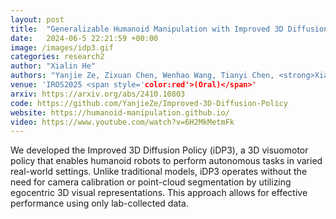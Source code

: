```yaml
---
layout: post
title:  "Generalizable Humanoid Manipulation with Improved 3D Diffusion Policies"
date:   2024-06-5 22:21:59 +00:00
image: /images/idp3.gif
categories: research2
author: "Xialin He"
authors: "Yanjie Ze, Zixuan Chen, Wenhao Wang, Tianyi Chen, <strong>Xialin He</strong>, Ying Yuan, Xue Bin Peng, Jiajun Wu"
venue: 'IROS2025 <span style='color:red'>(Oral)</span>'
arxiv: https://arxiv.org/abs/2410.10803
code: https://github.com/YanjieZe/Improved-3D-Diffusion-Policy
website: https://humanoid-manipulation.github.io/
video: https://www.youtube.com/watch?v=6H2MkMetmFk
---
```

We developed the Improved 3D Diffusion Policy (iDP3), a 3D visuomotor policy that enables humanoid robots to perform autonomous tasks in varied real-world settings. Unlike traditional models, iDP3 operates without the need for camera calibration or point-cloud segmentation by utilizing egocentric 3D visual representations. This approach allows for effective performance using only lab-collected data.
